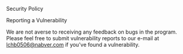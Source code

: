 Security Policy

Reporting a Vulnerability

We are not averse to receiving any feedback on bugs in the program.
Please feel free to submit vulnerability reports to our e-mail at lchb0506@nabver.com if you've found a vulnerability.
